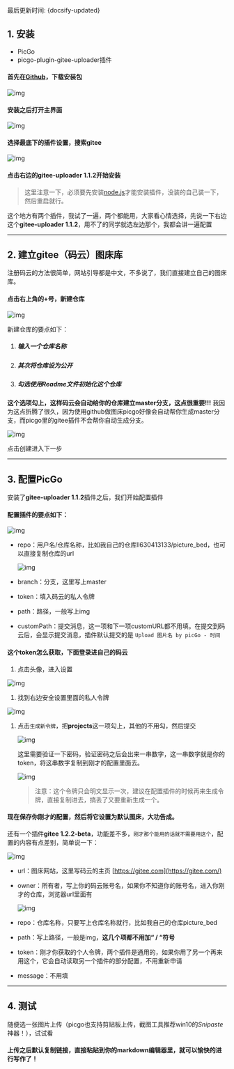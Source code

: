最后更新时间: {docsify-updated}

## 1. 安装

- PicGo
- picgo-plugin-gitee-uploader插件

#### 首先在[Github](https://github.com/Molunerfinn/PicGo)，下载安装包

![img](\static\img\PicGo+Gitee做图床\1.jpg)

#### 安装之后打开主界面

![img](\static\img\PicGo+Gitee做图床\2.jpg)

#### 选择最底下的插件设置，搜索**gitee**

![img](\static\img\PicGo+Gitee做图床\3.jpg)

#### 点击右边的gitee-uploader 1.1.2开始安装

> 这里注意一下，必须要先安装[node.js](http://nodejs.cn/download/)才能安装插件，没装的自己装一下，然后重启就行。

这个地方有两个插件，我试了一遍，两个都能用，大家看心情选择，先说一下右边这个**gitee-uploader 1.1.2**，用不了的同学就选左边那个，我都会讲一遍配置

------

## 2. 建立gitee（码云）图床库

注册码云的方法很简单，网站引导都是中文，不多说了，我们直接建立自己的图床库。

#### 点击右上角的+号，新建仓库

![img](\static\img\PicGo+Gitee做图床\4.jpg)

新建仓库的要点如下：

1. ##### 输入一个仓库名称

2. ##### 其次将仓库设为公开

3. ##### 勾选使用Readme文件初始化这个仓库

**这个选项勾上，这样码云会自动给你的仓库建立master分支，这点很重要!!!** 我因为这点折腾了很久，因为使用github做图床picgo好像会自动帮你生成master分支，而picgo里的gitee插件不会帮你自动生成分支。

![img](\static\img\PicGo+Gitee做图床\5.jpg)

点击创建进入下一步

------

## 3. 配置PicGo

安装了**gitee-uploader 1.1.2**插件之后，我们开始配置插件

#### 配置插件的要点如下：

![img](\static\img\PicGo+Gitee做图床\6.jpg)

- repo：用户名/仓库名称，比如我自己的仓库ll630413133/picture_bed，也可以直接复制仓库的url

  ![img](\static\img\PicGo+Gitee做图床\7.jpg)

- branch：分支，这里写上master
- token：填入码云的私人令牌
- path：路径，一般写上img
- customPath：提交消息，这一项和下一项customURL都不用填。在提交到码云后，会显示提交消息，插件默认提交的是 `Upload 图片名 by picGo - 时间`

#### 这个token怎么获取，下面登录进自己的码云

1. 点击头像，进入设置

![img](\static\img\PicGo+Gitee做图床\8.jpg)

1. 找到右边安全设置里面的私人令牌

![img](\static\img\PicGo+Gitee做图床\9.jpg)

1. 点击`生成新令牌`，把**projects**这一项勾上，其他的不用勾，然后提交  

   ![img](\static\img\PicGo+Gitee做图床\10.jpg)

   这里需要验证一下密码，验证密码之后会出来一串数字，这一串数字就是你的token，将这串数字复制到刚才的配置里面去。  

   ![img](\static\img\PicGo+Gitee做图床\11.jpg)

   > 注意：这个令牌只会明文显示一次，建议在配置插件的时候再来生成令牌，直接复制进去，搞丢了又要重新生成一个。

#### 现在保存你刚才的配置，然后将它设置为默认图床，大功告成。

还有一个插件**gitee 1.2.2-beta**，功能差不多，`刚才那个能用的话就不需要用这个`，配置的内容有点差别，简单说一下：

![img](\static\img\PicGo+Gitee做图床\12.jpg)

- url：图床网站，这里写码云的主页 [https://gitee.com](https://gitee.com/)

- owner：所有者，写上你的码云账号名，如果你不知道你的账号名，进入你刚才的仓库，浏览器url里面有

  ![img](\static\img\PicGo+Gitee做图床\13.jpg)

- repo：仓库名称，只要写上仓库名称就行，比如我自己的仓库picture_bed

- path：写上路径，一般是img，**这几个项都不用加“ / “符号**

- token：刚才你获取的个人令牌，两个插件是通用的，如果你用了另一个再来用这个，它会自动读取另一个插件的部分配置，不用重新申请

- message：不用填

------

## 4. 测试

随便选一张图片上传（picgo也支持剪贴板上传，截图工具推荐win10的*Snipaste*神器！），试试看

#### 上传之后默认复制链接，直接粘贴到你的markdown编辑器里，就可以愉快的进行写作了！
